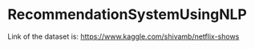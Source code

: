 # RecommendationSystemUsingNLP
Link of the dataset is: https://www.kaggle.com/shivamb/netflix-shows
